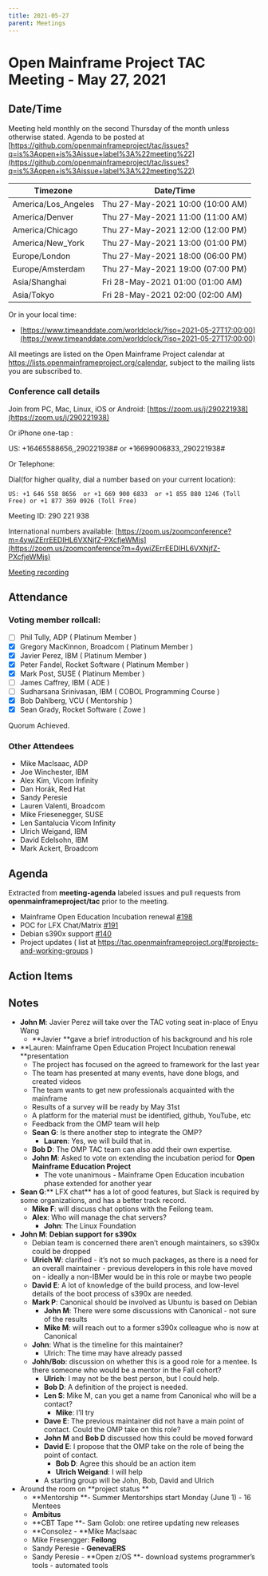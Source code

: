 ```yaml
---
title: 2021-05-27
parent: Meetings
---
```


# Open Mainframe Project TAC Meeting - May 27, 2021

## Date/Time

Meeting held monthly on the second Thursday of the month unless otherwise stated. Agenda to be posted at [https://github.com/openmainframeproject/tac/issues?q=is%3Aopen+is%3Aissue+label%3A%22meeting%22](https://github.com/openmainframeproject/tac/issues?q=is%3Aopen+is%3Aissue+label%3A%22meeting%22)

| Timezone | Date/Time |
|----------|-----------|
| America/Los_Angeles | Thu 27-May-2021 10:00 (10:00 AM) |
| America/Denver | Thu 27-May-2021 11:00 (11:00 AM) |
| America/Chicago | Thu 27-May-2021 12:00 (12:00 PM) |
| America/New_York | Thu 27-May-2021 13:00 (01:00 PM) |
| Europe/London | Thu 27-May-2021 18:00 (06:00 PM) |
| Europe/Amsterdam | Thu 27-May-2021 19:00 (07:00 PM) |
| Asia/Shanghai | Fri 28-May-2021 01:00 (01:00 AM) |
| Asia/Tokyo | Fri 28-May-2021 02:00 (02:00 AM) |

Or in your local time:
* [https://www.timeanddate.com/worldclock/?iso=2021-05-27T17:00:00](https://www.timeanddate.com/worldclock/?iso=2021-05-27T17:00:00) 

All meetings are listed on the Open Mainframe Project calendar at https://lists.openmainframeproject.org/calendar, subject to the mailing lists you are subscribed to.

### Conference call details

Join from PC, Mac, Linux, iOS or Android: [https://zoom.us/j/290221938](https://zoom.us/j/290221938)

Or iPhone one-tap :

US: +16465588656,,290221938#  or +16699006833,,290221938#

Or Telephone:

Dial(for higher quality, dial a number based on your current location):

    US: +1 646 558 8656  or +1 669 900 6833  or +1 855 880 1246 (Toll Free) or +1 877 369 0926 (Toll Free)

Meeting ID: 290 221 938

International numbers available: [https://zoom.us/zoomconference?m=4ywiZErrEEDIHL6VXNjfZ-PXcfjeWMjs](https://zoom.us/zoomconference?m=4ywiZErrEEDIHL6VXNjfZ-PXcfjeWMjs)

[Meeting recording](https://drive.google.com/drive/folders/1ES5oEHz_RWCleRMBL2dLwjOPFHq_ZUp5?usp=sharing)

## Attendance

### Voting member rollcall:

- [ ] Phil Tully, ADP ( Platinum Member )
- [X] Gregory MacKinnon, Broadcom ( Platinum Member )
- [X] Javier Perez, IBM ( Platinum Member )
- [X] Peter Fandel, Rocket Software ( Platinum Member )
- [X] Mark Post, SUSE ( Platinum Member )
- [ ] James Caffrey, IBM ( ADE )
- [ ] Sudharsana Srinivasan, IBM ( COBOL Programming Course )
- [X] Bob Dahlberg, VCU ( Mentorship )
- [X] Sean Grady, Rocket Software ( Zowe )

Quorum Achieved.

### Other Attendees

- Mike MacIsaac, ADP
- Joe Winchester, IBM
- Alex Kim, Vicom Infinity
- Dan Horák, Red Hat
- Sandy Peresie
- Lauren Valenti, Broadcom
- Mike Friesenegger, SUSE
- Len Santalucia Vicom Infinity
- Ulrich Weigand, IBM
- David Edelsohn, IBM
- Mark Ackert, Broadcom

## Agenda

Extracted from **meeting-agenda** labeled issues and pull requests from **openmainframeproject/tac** prior to the meeting.

* Mainframe Open Education Incubation renewal [#198](https://github.com/openmainframeproject/tac/issues/198)
* POC for LFX Chat/Matrix [#191](https://github.com/openmainframeproject/tac/issues/191)
* Debian s390x support [#140](https://github.com/openmainframeproject/tac/issues/140)
* Project updates ( list at https://tac.openmainframeproject.org/#projects-and-working-groups )

## Action Items


## Notes



*   **John M**: Javier Perez will take over the TAC voting seat in-place of Enyu Wang
    *   **Javier **gave a brief introduction of his background and his role
*   **Lauren: Mainframe Open Education Project  Incubation renewal **presentation
    *   The project has focused on the agreed to framework for the last year
    *   The team has presented at many events, have done blogs, and created videos
    *   The team wants to get new professionals acquainted with the mainframe
    *   Results of a survey will be ready by May 31st
    *   A platform for the material must be identified, github, YouTube, etc
    *   Feedback from the OMP team will help
    *   **Sean G**: Is there another step to integrate the OMP?
        *   **Lauren**: Yes, we will build that in.
    *   **Bob D**: The OMP TAC team can also add their own expertise.
    *   **John M**: Asked to vote on extending the incubation period for **Open Mainframe Education Project**
        *   The vote unanimous - Mainframe Open Education incubation phase extended for another year
*   **Sean G**:** LFX chat** has a lot of good features, but Slack is required by some organizations, and has a better track record.
    *   **Mike F**: will discuss chat options with the Feilong team.
    *   **Alex**: Who will manage the chat servers?
        *   **John**: The Linux Foundation
*   **John M**: **Debian support for s390x**
    *   Debian team is concerned there aren’t enough maintainers, so s390x could be dropped
    *   **Ulrich W**: clarified - it’s not so much packages, as there is a need for an overall maintainer - previous developers in this role have moved on - ideally a non-IBMer would be in this  role or maybe two people
    *   **David E**: A lot of knowledge of the build process, and low-level details of the boot process of s390x are needed. 
    *   **Mark P**:  Canonical should be involved as Ubuntu is based on Debian
        *   **John M**: There were some discussions with Canonical - not sure of the results
        *   **Mike M**: will reach out to a former s390x colleague who is now at Canonical
    *   **John**: What is the timeline for this maintainer?
        *   Ulrich: The time may have already passed
    *   **Johh/Bob**: discussion on whether this is a good role for a mentee. Is there someone who would be a mentor in the Fall cohort?
        *   **Ulrich**: I may not be the best person, but I could help.
        *   **Bob D**: A definition of the project is needed.
        *   **Len S**: Mike M, can you get a name from Canonical who will be a contact?
            *   **Mike**: I’ll try
        *   **Dave E**: The previous maintainer did not have a main point of contact. Could the OMP take on this role?
        *   **John M** and **Bob D** discussed how this could be moved forward
        *   **David E**: I propose that the OMP take on the role of being the point of contact.
            *   **Bob D**: Agree this should be an action item 
            *   **Ulrich Weigand**: I will help
        *   A starting group will be John, Bob, David and Ulrich
*   Around the room on **project status  **
    *   **Mentorship **- Summer Mentorships start Monday (June 1) - 16 Mentees
    *   **Ambitus**
    *   **CBT Tape **- Sam Golob: one retiree updating new releases
    *   **Consolez - **Mike Maclsaac
    *   Mike Fresengger: **Feilong**
    *   Sandy Peresie - **GenevaERS**
    *   Sandy Peresie - **Open z/OS **- download systems programmer’s tools - automated tools

